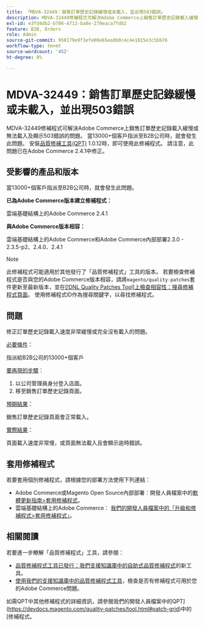 ```yaml
---
title: 「MDVA-32449：銷售訂單歷史記錄緩慢或未載入，並出現503錯誤」
description: MDVA-32449修補程式可解決Adobe Commerce上銷售訂單歷史記錄載入緩慢或無法載入及顯示503錯誤的問題。 當13000+個客戶指派至B2B公司時，就會發生此問題。 安裝[Quality Patches Tool (QPT)](/help/announcements/adobe-commerce-announcements/magento-quality-patches-released-new-tool-to-self-serve-quality-patches.md) 1.0.12後，即可使用此修補程式。 請注意，此問題已在Adobe Commerce 2.4.1中修正。
exl-id: e3fd4db2-b706-4712-ba8e-270eaca7fdb2
feature: B2B, Orders
role: Admin
source-git-commit: 958179e0f3efe08e65ea8b0c4c4e1015e3c5bb76
workflow-type: tm+mt
source-wordcount: '452'
ht-degree: 0%

---
```


# MDVA-32449：銷售訂單歷史記錄緩慢或未載入，並出現503錯誤

MDVA-32449修補程式可解決Adobe Commerce上銷售訂單歷史記錄載入緩慢或無法載入及顯示503錯誤的問題。 當13000+個客戶指派至B2B公司時，就會發生此問題。 安裝[品質修補工具(QPT)](/help/announcements/adobe-commerce-announcements/magento-quality-patches-released-new-tool-to-self-serve-quality-patches.md) 1.0.12時，即可使用此修補程式。 請注意，此問題已在Adobe Commerce 2.4.1中修正。

## 受影響的產品和版本

當13000+個客戶指派至B2B公司時，就會發生此問題。

**已為Adobe Commerce版本建立修補程式：**

雲端基礎結構上的Adobe Commerce 2.4.1

**與Adobe Commerce版本相容：**

雲端基礎結構上的Adobe Commerce和Adobe Commerce內部部署2.3.0 - 2.3.5-p2、2.4.0、2.4.1

>[!NOTE]
>
>此修補程式可能適用於其他發行了「品質修補程式」工具的版本。 若要檢查修補程式是否與您的Adobe Commerce版本相容，請將`magento/quality-patches`套件更新至最新版本，並在[[!DNL Quality Patches Tool]上檢查相容性：搜尋修補程式頁面](https://devdocs.magento.com/quality-patches/tool.html#patch-grid)。 使用修補程式ID作為搜尋關鍵字，以尋找修補程式。

## 問題

修正訂單歷史記錄載入速度非常緩慢或完全沒有載入的問題。

<u>必要條件</u>：

指派給B2B公司的13000+個客戶

<u>要再現的步驟</u>：

1. 以公司管理員身分登入店面。
1. 移至銷售訂單歷史記錄頁面。

<u>預期結果</u>：

銷售訂單歷史記錄頁面會正常載入。

<u>實際結果</u>：

頁面載入速度非常慢，或頁面無法載入且會顯示逾時錯誤。

## 套用修補程式

若要套用個別修補程式，請根據您的部署方法使用下列連結：

* Adobe Commerce或Magento Open Source內部部署：開發人員檔案中的[軟體更新指南>套用修補程式](https://devdocs.magento.com/guides/v2.4/comp-mgr/patching/mqp.html)。
* 雲端基礎結構上的Adobe Commerce： [我們的開發人員檔案中的「升級和修補程式>套用修補程式」](https://devdocs.magento.com/cloud/project/project-patch.html)。

## 相關閱讀

若要進一步瞭解「品質修補程式」工具，請參閱：

* [品質修補程式工具已發行：我們支援知識庫中的自助式品質修補程式](/help/announcements/adobe-commerce-announcements/magento-quality-patches-released-new-tool-to-self-serve-quality-patches.md)的新工具。
* [使用我們的支援知識庫中的品質修補程式工具](/help/support-tools/patches-available-in-qpt-tool/check-patch-for-magento-issue-with-magento-quality-patches.md)，檢查是否有修補程式可用於您的Adobe Commerce問題。

如需QPT中其他修補程式的詳細資訊，請參閱我們的開發人員檔案中的QPT](https://devdocs.magento.com/quality-patches/tool.html#patch-grid)中的[修補程式。
